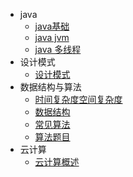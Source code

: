 - java
  - [java基础](docs/java/basic.md)
  - [java jvm](docs/java/jvm.md)
  - [java 多线程](docs/java/thread.md)
- 设计模式 
  - [设计模式](docs/designPatterns/designPatterns.md)
- 数据结构与算法
  - [时间复杂度空间复杂度](docs/dataStructure/o\(n\).md)
  - [数据结构](docs/dataStructure/dataStructure.md)
  - [常见算法](docs/dataStructure/commAlg.md)
  - [算法题目](docs/dataStructure/o\(n\).md)
- 云计算
  - [云计算概述](docs/cloud/cloud.md)

